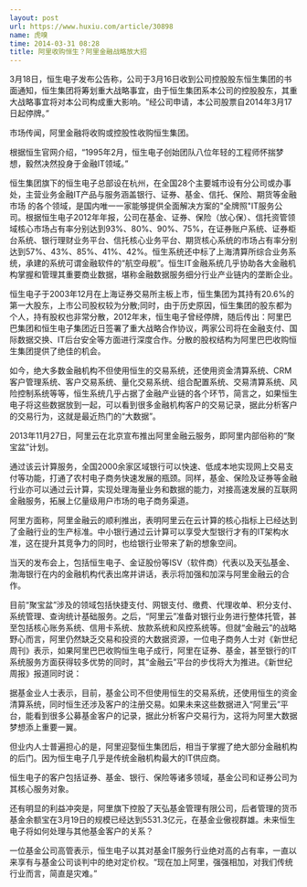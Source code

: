 ```yaml
---
layout: post
url: https://www.huxiu.com/article/30898
name: 虎嗅
time: 2014-03-31 08:28
title: 阿里收购恒生？阿里金融战略放大招
---
```

3月18日，恒生电子发布公告称，公司于3月16日收到公司控股股东恒生集团的书面通知，恒生集团将筹划重大战略事宜，由于恒生集团系本公司的控股股东，其重大战略事宜将对本公司构成重大影响。“经公司申请，本公司股票自2014年3月17日起停牌。”

市场传闻，阿里金融将收购或控股性收购恒生集团。

根据恒生官网介绍，“1995年2月，恒生电子创始团队八位年轻的工程师怀揣梦想，毅然决然投身于金融IT领域。”

恒生集团旗下的恒生电子总部设在杭州，在全国28个主要城市设有分公司或办事处，主营业务金融IT产品与服务涵盖银行、证券、基金、信托、保险、期货等金融市场 的各个领域，是国内唯一一家能够提供全面解决方案的"全牌照"IT服务公司。根据恒生电子2012年年报，公司在基金、证券、保险（放心保）、信托资管领域核心市场占有率分别达到93%、80%、90%、75%，在证券账户系统、证券柜台系统、银行理财业务平台、信托核心业务平台、期货核心系统的市场占有率分别达到57%、43%、85%、41%、42%。恒生系统还中标了上海清算所综合业务系统，承建的系统可谓金融软件的“航空母舰”。恒生IT金融系统几乎协助各大金融机构掌握和管理其重要商业数据，堪称金融数据服务细分行业产业链内的垄断企业。

恒生电子于2003年12月在上海证券交易所主板上市，恒生集团为其持有20.6%的第一大股东，上市公司股权较为分散;同时，由于历史原因，恒生集团的股东都为个人，持有股权也非常分散，2012年末，恒生电子曾经停牌，随后传出：阿里巴巴集团和恒生电子集团近日签署了重大战略合作协议，两家公司将在金融支付、国际数据交换、IT后台安全等方面进行深度合作。分散的股权结构为阿里巴巴收购恒生集团提供了绝佳的机会。

如今，绝大多数金融机构不但使用恒生的交易系统，还使用资金清算系统、CRM客户管理系统、客户交易系统、量化交易系统、组合配置系统、交易清算系统、风险控制系统等等，恒生系统几乎占据了金融产业链的各个环节，简言之，如果恒生电子将这些数据放到一起，可以看到很多金融机构客户的交易记录，据此分析客户的交易行为，这就是最近热门的“大数据”。

2013年11月27日，阿里云在北京宣布推出阿里金融云服务，即阿里内部俗称的“聚宝盆”计划。

通过该云计算服务，全国2000余家区域银行可以快速、低成本地实现网上交易支付等功能，打通了农村电子商务快速发展的瓶颈。同样，基金、保险及证券等金融行业亦可以通过云计算，实现处理海量业务和数据的能力，对接高速发展的互联网金融服务，拓展上亿量级用户市场的电子商务渠道。

阿里方面称，阿里金融云的顺利推出，表明阿里云在云计算的核心指标上已经达到了金融行业的生产标准。中小银行通过云计算可以享受大型银行才有的IT架构水准，这在提升其竞争力的同时，也给银行业带来了新的想象空间。

当天的发布会上，包括恒生电子、金证股份等ISV（软件商）代表以及天弘基金、渤海银行在内的金融机构代表出席并讲话，表示将加强和加深与阿里金融云的合作。

目前“聚宝盆”涉及的领域包括快捷支付、网银支付、缴费、代理收单、积分支付、系统管理、查询统计基础服务。之后，“阿里云”准备对银行业务进行整体托管，甚至包括核心账务系统、信用卡系统、放款系统和风控系统等。但就“金融云”的战略野心而言，阿里仍然缺乏交易和投资的大数据资源，一位电子商务人士对《新世纪周刊》表示，如果阿里巴巴收购恒生电子成行，阿里在证券、基金，甚至银行的IT系统服务方面获得较多优势的同时，其“金融云”平台的步伐将大为推进。《新世纪周报》报道同时说：

据基金业人士表示，目前，基金公司不但使用恒生的交易系统，还使用恒生的资金清算系统，同时恒生还涉及客户的注册交易。如果未来这些数据进入“阿里云”平台，能看到很多公募基金客户的记录，据此分析客户交易行为，这将为阿里大数据梦想添上重要一翼。

但业内人士普遍担心的是，阿里迎娶恒生集团后，相当于掌握了绝大部分金融机构的后门。因为恒生电子几乎是传统金融机构最大的IT供应商。

恒生电子的客户包括证券、基金、银行、保险等诸多领域，基金公司和证券公司为其核心服务对象。

还有明显的利益冲突是，阿里旗下控股了天弘基金管理有限公司，后者管理的货币基金余额宝在3月19日的规模已经达到5531.3亿元，在基金业傲视群雄。未来恒生电子将如何处理与其他基金客户的关系？

一位基金公司高管表示，恒生电子以其对基金IT服务行业绝对高的占有率，一直以来享有与基金公司谈判中的绝对定价权。“现在加上阿里，强强相加，对我们传统行业而言，简直是灾难。”

